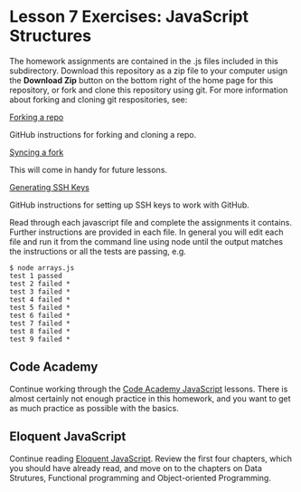 Lesson 7 Exercises: JavaScript Structures
=====

The homework assignments are contained in the .js files included in this subdirectory. Download this repository as a zip file to your computer usign the **Download Zip** button on the bottom right of the home page for this repository, or fork and clone this repository using git. For more information about forking and cloning git respositories, see:

[Forking a repo](https://help.github.com/articles/fork-a-repo/)

GitHub instructions for forking and cloning a repo.

[Syncing a fork](https://help.github.com/articles/syncing-a-fork/)

This will come in handy for future lessons.

[Generating SSH Keys](https://help.github.com/articles/generating-ssh-keys)

GitHub instructions for setting up SSH keys to work with GitHub. 

Read through each javascript file and complete the assignments it contains. Further instructions are provided in each file. In general you will edit each file and run it from the command line using node until the output matches the instructions or all the tests are passing, e.g.
	
	$ node arrays.js
	test 1 passed
	test 2 failed *
	test 3 failed *
	test 4 failed *
	test 5 failed *
	test 6 failed *
	test 7 failed *
	test 8 failed *
	test 9 failed *

## Code Academy

Continue working through the [Code Academy JavaScript](http://www.codecademy.com/tracks/javascript) lessons. There is almost certainly not enough practice in this homework, and you want to get as much practice as possible with the basics.

## Eloquent JavaScript

Continue reading [Eloquent JavaScript](http://eloquentjavascript.net/contents.html). Review the first four chapters, which you should have already read, and move on to the chapters on Data Strutures, Functional programming and Object-oriented Programming.